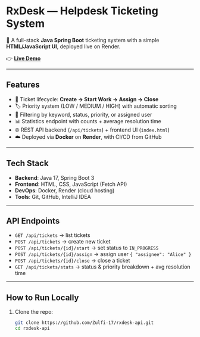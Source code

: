 # RxDesk — Helpdesk Ticketing System

🚀 A full-stack **Java Spring Boot** ticketing system with a simple **HTML/JavaScript UI**, deployed live on Render.

👉 **[Live Demo](https://rxdesk-api.onrender.com/)**

---

## Features
- 🎫 Ticket lifecycle: **Create → Start Work → Assign → Close**
- 🏷️ Priority system (LOW / MEDIUM / HIGH) with automatic sorting
- 🔎 Filtering by keyword, status, priority, or assigned user
- 📊 Statistics endpoint with counts + average resolution time
- 🌐 REST API backend (`/api/tickets`) + frontend UI (`index.html`)
- ☁️ Deployed via **Docker** on **Render**, with CI/CD from GitHub

---

## Tech Stack
- **Backend**: Java 17, Spring Boot 3
- **Frontend**: HTML, CSS, JavaScript (Fetch API)
- **DevOps**: Docker, Render (cloud hosting)
- **Tools**: Git, GitHub, IntelliJ IDEA

---

## API Endpoints
- `GET /api/tickets` → list tickets
- `POST /api/tickets` → create new ticket
- `POST /api/tickets/{id}/start` → set status to `IN_PROGRESS`
- `POST /api/tickets/{id}/assign` → assign user `{ "assignee": "Alice" }`
- `POST /api/tickets/{id}/close` → close a ticket
- `GET /api/tickets/stats` → status & priority breakdown + avg resolution time

----

## How to Run Locally
1. Clone the repo:
   ```bash
   git clone https://github.com/Zulfi-17/rxdesk-api.git
   cd rxdesk-api
